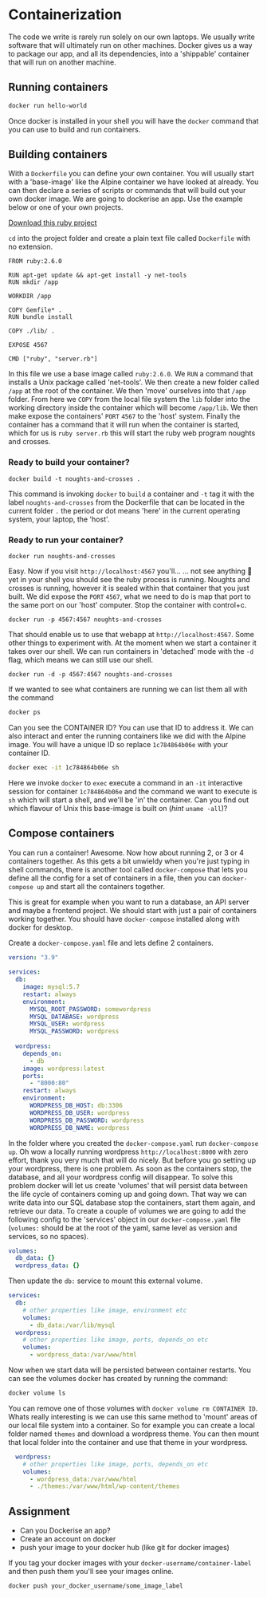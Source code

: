 # Containerization

The code we write is rarely run solely on our own laptops. We usually write software that will ultimately run on other machines. Docker gives us a way to package our app, and all its dependencies, into a 'shippable' container that will run on another machine.

## Running containers

```sh
docker run hello-world
```
Once docker is installed in your shell you will have the `docker` command that you can use to build and run containers.

## Building containers

With a `Dockerfile` you can define your own container. You will usually start with a 'base-image' like the Alpine container we have looked at already. You can then declare a series of scripts or commands that will build out your own docker image. We are going to dockerise an app. Use the example below or one of your own projects.

[Download this ruby project](https://github.com/bmordan/noughts-and-crosses/archive/refs/tags/1.1.0.zip)

`cd` into the project folder and create a plain text file called `Dockerfile` with no extension.

```docker
FROM ruby:2.6.0

RUN apt-get update && apt-get install -y net-tools
RUN mkdir /app

WORKDIR /app

COPY Gemfile* .
RUN bundle install

COPY ./lib/ .

EXPOSE 4567

CMD ["ruby", "server.rb"]
```
In this file we use a base image called `ruby:2.6.0`. We `RUN` a command that installs a Unix package called 'net-tools'. We then create a new folder called `/app` at the root of the container. We then 'move' ourselves into that `/app` folder. From here we `COPY` from the local file system the `lib` folder into the working directory inside the container which will become `/app/lib`. We then make expose the containers' `PORT` `4567` to the 'host' system. Finally the container has a command that it will run when the container is started, which for us is `ruby server.rb` this will start the ruby web program noughts and crosses.

### Ready to build your container?

`docker build -t noughts-and-crosses .`

This command is invoking `docker` to `build` a container and `-t` tag it with the label `noughts-and-crosses` from the Dockerfile that can be located in the current folder `.` the period or dot means 'here' in the current operating system, your laptop, the 'host'.

### Ready to run your container?

`docker run noughts-and-crosses`

Easy. Now if you visit `http://localhost:4567` you'll...
... not see anything 🙁 yet in your shell you should see the ruby process is running. Noughts and crosses is running, however it is sealed within that container that you just built. We did expose the `PORT` `4567`, what we need to do is map that port to the same port on our 'host' computer. Stop the container with control+c.

`docker run -p 4567:4567 noughts-and-crosses`

That should enable us to use that webapp at `http://localhost:4567`. Some other things to experiment with. At the moment when we start a container it takes over our shell. We can run containers in 'detached' mode with the `-d` flag, which means we can still use our shell.

`docker run -d -p 4567:4567 noughts-and-crosses`

If we wanted to see what containers are running we can list them all with the command

```sh
docker ps
```
Can you see the CONTAINER ID? You can use that ID to address it. We can also interact and enter the running containers like we did with the Alpine image. You will have a unique ID so replace `1c784864b06e` with your container ID.
```sh
docker exec -it 1c784864b06e sh
```
Here we invoke `docker` to `exec` execute a command in an `-it` interactive session for container `1c784864b06e` and the command we want to execute is `sh` which will start a shell, and we'll be 'in' the container. Can you find out which flavour of Unix this base-image is built on (_hint_ `uname -all`)?

## Compose containers

You can run a container! Awesome. Now how about running 2, or 3 or 4 containers together. As this gets a bit unwieldy when you're just typing in shell commands, there is another tool called `docker-compose` that lets you define all the config for a set of containers in a file, then you can `docker-compose up` and start all the containers together.

This is great for example when you want to run a database, an API server and maybe a frontend project. We should start with just a pair of containers working together. You should have `docker-compose` installed along with docker for desktop.

Create a `docker-compose.yaml` file and lets define 2 containers.

```yaml
version: "3.9"
    
services:
  db:
    image: mysql:5.7
    restart: always
    environment:
      MYSQL_ROOT_PASSWORD: somewordpress
      MYSQL_DATABASE: wordpress
      MYSQL_USER: wordpress
      MYSQL_PASSWORD: wordpress
    
  wordpress:
    depends_on:
      - db
    image: wordpress:latest
    ports:
      - "8000:80"
    restart: always
    environment:
      WORDPRESS_DB_HOST: db:3306
      WORDPRESS_DB_USER: wordpress
      WORDPRESS_DB_PASSWORD: wordpress
      WORDPRESS_DB_NAME: wordpress
```
In the folder where you created the `docker-compose.yaml` run `docker-compose up`. Oh wow a locally running wordpress `http://localhost:8000` with zero effort, thank you very much that will do nicely. But before you go setting up your wordpress, there is one problem. As soon as the containers stop, the database, and all your wordpress config will disappear. To solve this problem docker will let us create 'volumes' that will persist data between the life cycle of containers coming up and going down. That way we can write data into our SQL database stop the containers, start them again, and retrieve our data. To create a couple of volumes we are going to add the following config to the 'services' object in our `docker-compose.yaml` file (`volumes:` should be at the root of the yaml, same level as version and services, so no spaces).

```yaml
volumes:
  db_data: {}
  wordpress_data: {}
```
Then update the `db:` service to mount this external volume.
```yaml
services:
  db:
    # other properties like image, environment etc
    volumes:
      - db_data:/var/lib/mysql
  wordpress:
    # other properties like image, ports, depends_on etc
    volumes:
      - wordpress_data:/var/www/html
```
Now when we start data will be persisted between container restarts. You can see the volumes docker has created by running the command:
```sh
docker volume ls
```
You can remove one of those volumes with `docker volume rm CONTAINER ID`. Whats really interesting is we can use this same method to 'mount' areas of our local file system into a container. So for example you can create a local folder named `themes` and download a wordpress theme. You can then mount that local folder into the container and use that theme in your wordpress.
```yaml
  wordpress:
    # other properties like image, ports, depends_on etc
    volumes:
      - wordpress_data:/var/www/html
      - ./themes:/var/www/html/wp-content/themes
```

## Assignment

* Can you Dockerise an app?
* Create an account on docker
* push your image to your docker hub (like git for docker images)

If you tag your docker images with your `docker-username/container-label` and then push them you'll see your images online.
```sh
docker push your_docker_username/some_image_label
```